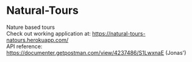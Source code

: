 # Natural-Tours
Nature based tours
<br>
Check out working application at: https://natural-tours-natours.herokuapp.com/
<br>
API reference: https://documenter.getpostman.com/view/4237486/S1LwxnaE (Jonas')
